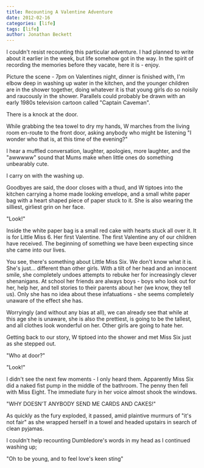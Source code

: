 ```yaml
---
title: Recounting A Valentine Adventure
date: 2012-02-16
categories: [life]
tags: [life]
author: Jonathan Beckett
---
```


I couldn't resist recounting this particular adventure. I had planned to write about it earlier in the week, but life somehow got in the way. In the spirit of recording the memories before they vacate, here it is - enjoy.

Picture the scene - 7pm on Valentines night, dinner is finished with, I'm elbow deep in washing up water in the kitchen, and the younger children are in the shower together, doing whatever it is that young girls do so noisily and raucously in the shower. Parallels could probably be drawn with an early 1980s television cartoon called "Captain Caveman".

There is a knock at the door.

While grabbing the tea towel to dry my hands, W marches from the living room en-route to the front door, asking anybody who might be listening "I wonder who that is, at this time of the evening?"

I hear a muffled conversation, laughter, apologies, more laughter, and the "awwwww" sound that Mums make when little ones do something unbearably cute.

I carry on with the washing up.

Goodbyes are said, the door closes with a thud, and W tiptoes into the kitchen carrying a home made looking envelope, and a small white paper bag with a heart shaped piece of paper stuck to it. She is also wearing the silliest, girliest grin on her face.

"Look!"

Inside the white paper bag is a small red cake with hearts stuck all over it. It is for Little Miss 6. Her first Valentine. The first Valentine any of our children have received. The beginning of something we have been expecting since she came into our lives.

You see, there's something about Little Miss Six. We don't know what it is. She's just... different than other girls. With a tilt of her head and an innocent smile, she completely undoes attempts to rebuke her for increasingly clever shenanigans. At school her friends are always boys - boys who look out for her, help her, and tell stories to their parents about her (we know, they tell us). Only she has no idea about these infatuations - she seems completely unaware of the effect she has.

Worryingly (and without any bias at all), we can already see that while at this age she is unaware, she is also the prettiest, is going to be the tallest, and all clothes look wonderful on her. Other girls are going to hate her.

Getting back to our story, W tiptoed into the shower and met Miss Six just as she stepped out.

"Who at door?"

"Look!"

I didn't see the next few moments - I only heard them. Apparently Miss Six did a naked fist pump in the middle of the bathroom. The penny then fell with Miss Eight. The immediate fury in her voice almost shook the windows.

"WHY DOESN'T ANYBODY SEND ME CARDS AND CAKES!"

As quickly as the fury exploded, it passed, amid plaintive murmurs of "it's not fair" as she wrapped herself in a towel and headed upstairs in search of clean pyjamas.

I couldn't help recounting Dumbledore's words in my head as I continued washing up;

"Oh to be young, and to feel love's keen sting"